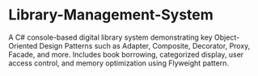 # Library-Management-System
 A C# console-based digital library system demonstrating key Object-Oriented Design Patterns such as Adapter, Composite, Decorator, Proxy, Facade, and more. Includes book borrowing, categorized display, user access control, and memory optimization using Flyweight pattern.
